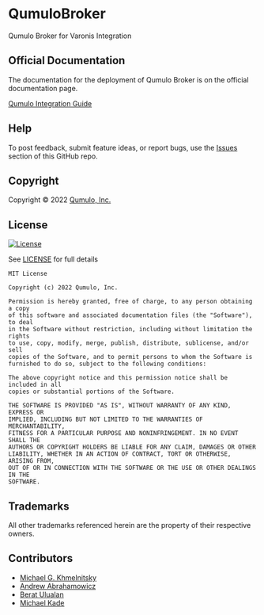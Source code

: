 # QumuloBroker
Qumulo Broker for Varonis Integration

## Official Documentation

The documentation for the deployment of Qumulo Broker is on
the official documentation page.

[Qumulo Integration Guide](http://docs.qumulo.com)

## Help

To post feedback, submit feature ideas, or report bugs, use the [Issues](https://github.com/Qumulo/QumuloBroker/issues) section of this GitHub repo.

## Copyright

Copyright © 2022 [Qumulo, Inc.](https://qumulo.com)

## License

[![License](https://img.shields.io/badge/license-MIT-green)](https://opensource.org/licenses/MIT)

See [LICENSE](LICENSE) for full details

    MIT License
    
    Copyright (c) 2022 Qumulo, Inc.
    
    Permission is hereby granted, free of charge, to any person obtaining a copy
    of this software and associated documentation files (the "Software"), to deal
    in the Software without restriction, including without limitation the rights
    to use, copy, modify, merge, publish, distribute, sublicense, and/or sell
    copies of the Software, and to permit persons to whom the Software is
    furnished to do so, subject to the following conditions:
    
    The above copyright notice and this permission notice shall be included in all
    copies or substantial portions of the Software.
    
    THE SOFTWARE IS PROVIDED "AS IS", WITHOUT WARRANTY OF ANY KIND, EXPRESS OR
    IMPLIED, INCLUDING BUT NOT LIMITED TO THE WARRANTIES OF MERCHANTABILITY,
    FITNESS FOR A PARTICULAR PURPOSE AND NONINFRINGEMENT. IN NO EVENT SHALL THE
    AUTHORS OR COPYRIGHT HOLDERS BE LIABLE FOR ANY CLAIM, DAMAGES OR OTHER
    LIABILITY, WHETHER IN AN ACTION OF CONTRACT, TORT OR OTHERWISE, ARISING FROM,
    OUT OF OR IN CONNECTION WITH THE SOFTWARE OR THE USE OR OTHER DEALINGS IN THE
    SOFTWARE.

## Trademarks

All other trademarks referenced herein are the property of their respective owners.

## Contributors

 - [Michael G. Khmelnitsky](https://github.com/mig281)
 - [Andrew Abrahamowicz](https://github.com/andrewabrahamowicz)
 - [Berat Ulualan](https://github.com/beratulualan)
 - [Michael Kade](https://github.com/mikekade)
